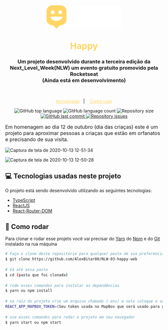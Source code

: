 <h1 align="center">
  <img align="center" src="./src/images/Logo.png" alt="logo">
</h1>

<h1 style="color:#ffd666" align="center">
  Happy
</h1>

<H3 align="center">
  Um projeto desenvolvido durante a terceira edição da Next_Level_Week(NLW) um evento gratuito promovido pela Rocketseat <br>
  (Ainda está em desenvolvimento)
</h3>

<br >

<p align="center">
  <a style="color:#ffd666" href="#computer-tecnologias-usadas-neste-projeto">tecnologias</a>&nbsp;&nbsp;&nbsp;|&nbsp;&nbsp;&nbsp;
  <a style="color:#ffd666" href="#rocket-como-rodar">Como usar</a>
</p>


<p align="center">
  <img alt="GitHub top language" src="https://img.shields.io/github/languages/top/AlexBitar80/NLW-03-happy-web.svg">

  <img alt="GitHub language count" src="https://img.shields.io/github/languages/count/AlexBitar80/NLW-03-happy-web.svg">

  <img alt="Repository size" src="https://img.shields.io/github/repo-size/AlexBitar80/NLW-03-happy-web.svg">
  <a href="https://github.com/AlexBitar80/NLW-03-happy-web/commits/master">
    <img alt="GitHub last commit" src="https://img.shields.io/github/last-commit/AlexBitar80/NLW-03-happy-web.svg">
  </a>

  <a href="https://github.com/AlexBitar80/NLW-03-happy-web/issues">
    <img alt="Repository issues" src="https://img.shields.io/github/issues/AlexBitar80/NLW-03-happy-web.svg">
  </a>
</p>

<p style="font-size: 16px; font-weight: 400">Em homenagem ao dia 12 de outubro (dia das criaças) este é um projeto para aproximar pessoas a criaças que estão em orfanatos e precisando de sua visita.</p>

![Captura de tela de 2020-10-13 12-51-34](https://user-images.githubusercontent.com/56983783/95884755-dd86a400-0d52-11eb-9509-ec93325ea285.png)

![Captura de tela de 2020-10-13 12-50-28](https://user-images.githubusercontent.com/56983783/95887007-b4b3de00-0d55-11eb-80e8-aad8c29bd4b4.png)


## :computer: Tecnologias usadas neste projeto

O projeto está sendo desenvolvido utilizando as seguintes tecnologias:

-  [TypeScript](https://www.typescriptlang.org/)
-  [ReactJS](https://pt-br.reactjs.org/)
-  [React-Router-DOM](https://reactrouter.com/web/guides/quick-start)


## :rocket: Como rodar

 Para clonar e rodar esse projeto você vai precisar do [Yarn](https://yarnpkg.com/) do [Npm](https://www.npmjs.com/get-npm) e do [Git](https://git-scm.com/) instalado na rua máquina

```bash
# Faça o clone deste repositório para qualquer pasta de sua preferencia
$ git clone https://github.com/AlexBitar80/NLW-03-happy-web

# Vá até essa pasta
$ cd (pasta que foi clonada)

# rode esses comandos para instalar as dependências
$ yarn ou npm install

# na raiz do projeto crie um arquivo chamado (.env) e nele coloque o seguinte comando
REACT_APP_MAPBOX_TOKEN=(Seu token usada no MapBox que será usado para gerar o mapa)

# use esses comandos para rodar o projeto em seu navegador
$ yarn start ou npm start
